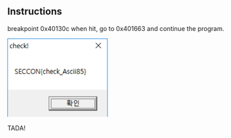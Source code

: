 ## Instructions
breakpoint 0x40130c
when hit, go to 0x401663
and continue the program.

![flag](1.png)

TADA!